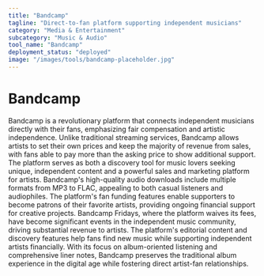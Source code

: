 ```yaml
---
title: "Bandcamp"
tagline: "Direct-to-fan platform supporting independent musicians"
category: "Media & Entertainment"
subcategory: "Music & Audio"
tool_name: "Bandcamp"
deployment_status: "deployed"
image: "/images/tools/bandcamp-placeholder.jpg"
---
```


# Bandcamp

Bandcamp is a revolutionary platform that connects independent musicians directly with their fans, emphasizing fair compensation and artistic independence. Unlike traditional streaming services, Bandcamp allows artists to set their own prices and keep the majority of revenue from sales, with fans able to pay more than the asking price to show additional support. The platform serves as both a discovery tool for music lovers seeking unique, independent content and a powerful sales and marketing platform for artists. Bandcamp's high-quality audio downloads include multiple formats from MP3 to FLAC, appealing to both casual listeners and audiophiles. The platform's fan funding features enable supporters to become patrons of their favorite artists, providing ongoing financial support for creative projects. Bandcamp Fridays, where the platform waives its fees, have become significant events in the independent music community, driving substantial revenue to artists. The platform's editorial content and discovery features help fans find new music while supporting independent artists financially. With its focus on album-oriented listening and comprehensive liner notes, Bandcamp preserves the traditional album experience in the digital age while fostering direct artist-fan relationships.
